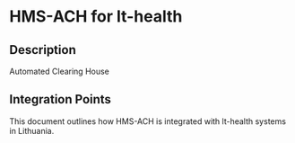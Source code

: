 # HMS-ACH for lt-health

## Description

Automated Clearing House

## Integration Points

This document outlines how HMS-ACH is integrated with lt-health systems in Lithuania.
